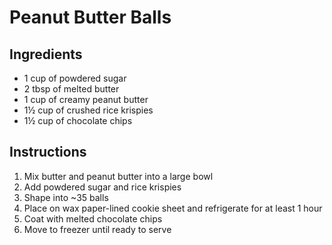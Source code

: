 # Peanut Butter Balls

## Ingredients

- 1 cup of powdered sugar
- 2 tbsp of melted butter
- 1 cup of creamy peanut butter
- 1&frac12; cup of crushed rice krispies
- 1&frac12; cup of chocolate chips

## Instructions

1. Mix butter and peanut butter into a large bowl
2. Add powdered sugar and rice krispies
3. Shape into ~35 balls
4. Place on wax paper-lined cookie sheet and refrigerate for at least 1 hour
5. Coat with melted chocolate chips
6. Move to freezer until ready to serve
